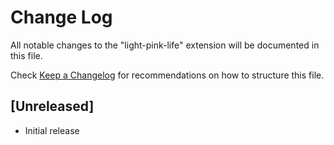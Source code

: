 # Change Log

All notable changes to the "light-pink-life" extension will be documented in this file.

Check [Keep a Changelog](http://keepachangelog.com/) for recommendations on how to structure this file.

## [Unreleased]

- Initial release
